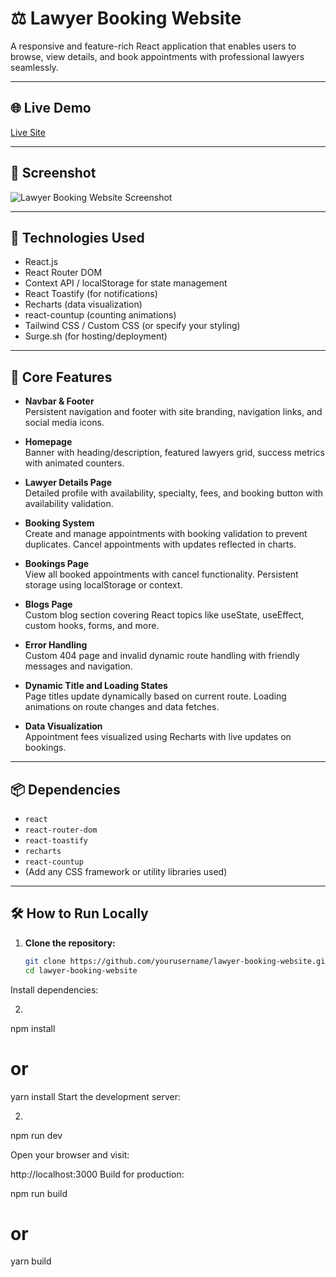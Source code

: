 # ⚖️ Lawyer Booking Website

A responsive and feature-rich React application that enables users to browse, view details, and book appointments with professional lawyers seamlessly.

---

## 🌐 Live Demo

[Live Site](http://law-bd.surge.sh/)

---

## 📸 Screenshot

![Lawyer Booking Website Screenshot](./lawyer.png)  


---

## 🧰 Technologies Used

- React.js
- React Router DOM
- Context API / localStorage for state management
- React Toastify (for notifications)
- Recharts (data visualization)
- react-countup (counting animations)
- Tailwind CSS / Custom CSS (or specify your styling)
- Surge.sh (for hosting/deployment)

---

## 🚀 Core Features

- **Navbar & Footer**  
  Persistent navigation and footer with site branding, navigation links, and social media icons.

- **Homepage**  
  Banner with heading/description, featured lawyers grid, success metrics with animated counters.

- **Lawyer Details Page**  
  Detailed profile with availability, specialty, fees, and booking button with availability validation.

- **Booking System**  
  Create and manage appointments with booking validation to prevent duplicates. Cancel appointments with updates reflected in charts.

- **Bookings Page**  
  View all booked appointments with cancel functionality. Persistent storage using localStorage or context.

- **Blogs Page**  
  Custom blog section covering React topics like useState, useEffect, custom hooks, forms, and more.

- **Error Handling**  
  Custom 404 page and invalid dynamic route handling with friendly messages and navigation.

- **Dynamic Title and Loading States**  
  Page titles update dynamically based on current route. Loading animations on route changes and data fetches.

- **Data Visualization**  
  Appointment fees visualized using Recharts with live updates on bookings.

---

## 📦 Dependencies

- `react`
- `react-router-dom`
- `react-toastify`
- `recharts`
- `react-countup`
- (Add any CSS framework or utility libraries used)

---

## 🛠️ How to Run Locally

1. **Clone the repository:**

   ```bash
   git clone https://github.com/yourusername/lawyer-booking-website.git
   cd lawyer-booking-website
Install dependencies:

2.
npm install
# or
yarn install
Start the development server:

2.
npm run dev

Open your browser and visit:

http://localhost:3000
Build for production:

npm run build
# or
yarn build